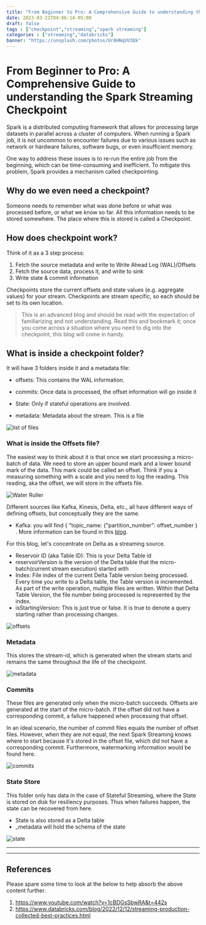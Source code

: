 ```yaml
---
title: "From Beginner to Pro: A Comprehensive Guide to understanding the Spark Streaming Checkpoint"
date: 2023-03-21T04:06:14-05:00
draft: false
tags : ["checkpoint","streaming","spark streaming"]
categories : ["streaming","databricks"]
banner: "https://unsplash.com/photos/Ur8HNqVU3Qk"
---
```


# From Beginner to Pro: A Comprehensive Guide to understanding the Spark Streaming Checkpoint


Spark is a distributed computing framework that allows for processing large datasets in parallel across a cluster of computers. When running a Spark job, it is not uncommon to encounter failures due to various issues such as network or hardware failures, software bugs, or even insufficient memory.


One way to address these issues is to re-run the entire job from the beginning, which can be time-consuming and inefficient. To mitigate this problem, Spark provides a mechanism called checkpointing.



## Why do we even need a checkpoint?
Someone needs to remember what was done before or what was processed before, or what we know so far. All this information needs to be stored somewhere. The place where this is stored is called a Checkpoint. 





## How does checkpoint work?
Think of it as a 3 step process:

1. Fetch the source metadata and write to Write Ahead Log (WAL)/Offsets
2. Fetch the source data, process it, and write to sink
3. Write state & commit information

Checkpoints store the current offsets and state values (e.g. aggregate values) for your stream. Checkpoints are stream specific, so each should be set to its own location. 



> This is an advanced blog and should be read with the expectation of familiarizing and not understanding. Read this and bookmark it; once you come across a situation where you need to dig into the checkpoint, this blog will come in handy. 



## What is inside a checkpoint folder?
It will have 3 folders inside it and a metadata file:
* offsets: This contains the WAL information.
* commits: Once data is processed, the offset information will go inside it
* State: Only if stateful operations are involved.

  
* metadata: Metadata about the stream. This is a file

![list of files](https://lh3.googleusercontent.com/wvwCRGZhF2PCv1K87iVQXx889xijfZQMl8ouEoycJmISg3NJZRMOSH6L_P5uyGCXSToPE4PKdoV9lv1GmfHEIcXwyw0zxZRYN9MppbABZ9oOJEoGidJIiudkeyhwNQO0l3A5PxxbUYysGn-urbN2fi8)



### What is inside the Offsets file?
The easiest way to think about it is that once we start processing a micro-batch of data. We need to store an upper bound mark and a lower bound mark of the data. This mark could be called an offset. Think if you a measuring something with a scale and you need to log the reading. This reading, aka the offset, we will store in the offsets file.

![Water Ruller](https://media.istockphoto.com/id/453511059/photo/deep-water-guage.jpg?s=612x612&w=is&k=20&c=FUjA9o3QJ-qW8DNWR7QLtjBczBm0jt82y9SbTT9eNRI=)




Different sources like Kafka, Kinesis, Delta, etc., all have different ways of defining offsets, but conceptually they are the same.

* Kafka: you will find { "topic_name: {"partition_number": offset_number } . More information can be found in this [blog](https://medium.com/@canadiandataguy/how-to-upgrade-your-spark-stream-application-with-a-new-checkpoint-4dce7fa2cd96).

For this blog, let's concentrate on Delta as a streaming source.

* Reservoir ID (aka Table ID): This is your Delta Table id
* reservoirVersion is the version of the Delta table that the micro-batch(current stream execution) started with
* Index: File index of the current Delta Table version being processed. Every time you write to a Delta table, the Table version is incremented. As part of the write operation, multiple files are written. Within that Delta Table Version, the file number being processed is represented by the index. 
* isStartingVersion: This is just true or false. It is true to denote a query starting rather than processing changes.



![offsets](https://lh5.googleusercontent.com/vfg-MulqfyLYZg283T4SUXTnDk_69k2LLdDID3TUPw18_JhAcuMEGzhYUK1cUOCd5bksGK5baQ_jd1WdEyAL0XaScX89gcdfCboXC2qaiZShqjqaQr-VeEotykz-iEn0q-Q9z2XRXOynzHgm6760Pmo)




### Metadata
This stores the stream-id, which is generated when the stream starts and remains the same throughout the life of the checkpoint.




![metadata](https://lh5.googleusercontent.com/6e-50SDaKfOdxQZ8gzX6xbdY9pNNfvQzWlLvaTM1-DcdQfRKBRPKaMiEED3QB4AbfBpE5JfktYDMbn1EVfH7We8aIV3VO46Gq27on4TXIQNeFlmJbye7lxP99trJP46yDifB4uFnfJtceD_nyFOmdZ0)




### Commits
These files are generated only when the micro-batch succeeds. Offsets are generated at the start of the micro-batch. If the offset did not have a corresponding commit, a failure happened when processing that offset. 

In an ideal scenario, the number of commit files equals the number of offset files. However, when they are not equal, the next Spark Streaming knows where to start because it's stored in the offset file, which did not have a corresponding commit. Furthermore, watermarking information would be found here.





![commits](https://lh3.googleusercontent.com/9AYQ33-jCAF0lOt6-BglpbM61m5u0R5L9jPdwVz-vDGGnNNIJlQulLPSdggnpMNeCX90u5p-MJfzk39rOkTR03JOSdCA9d1e_hD9AbjwTiSRseLlmnq9RaaWLQ6JrsvhCwgCase3-Kl-7PTyHfT9Pnc)




### State Store
This folder only has data in the case of Stateful Streaming, where the State is stored on disk for resiliency purposes. Thus when failures happen, the state can be recovered from here. 
* State is also stored as a Delta table
* _metadata  will hold the schema of the state





![state](https://lh5.googleusercontent.com/uJUjG1bSX73eC0HJhBMTwuqgLyDBLmdrh6Ra0OR5TOg22jLbPoGt9Oxgh5qpUZj5iyyl5R6SUsLvNx6aX1kTgPiXdce3xsYe14nU6qqymboHl13lOCZ2ETUI4tat2kTXOr8_fgXkPvKXC5PbUsFGwaQ)


 

------------------------------
------------------------


## References
Please spare some time to look at the below to help absorb the above content further.
1. <https://www.youtube.com/watch?v=1cBDGsSbwRA&t=442s>
2. https://www.databricks.com/blog/2022/12/12/streaming-production-collected-best-practices.html


